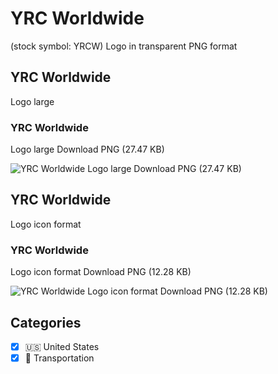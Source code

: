 # YRC Worldwide
 (stock symbol: YRCW) Logo in transparent PNG format

## YRC Worldwide
 Logo large

### YRC Worldwide
 Logo large Download PNG (27.47 KB)

![YRC Worldwide
 Logo large Download PNG (27.47 KB)](/img/orig/YRCW_BIG-4c8e5157.png)

## YRC Worldwide
 Logo icon format

### YRC Worldwide
 Logo icon format Download PNG (12.28 KB)

![YRC Worldwide
 Logo icon format Download PNG (12.28 KB)](/img/orig/YRCW-fee793fd.png)



## Categories
- [x] 🇺🇸 United States
- [x] 🚚 Transportation
